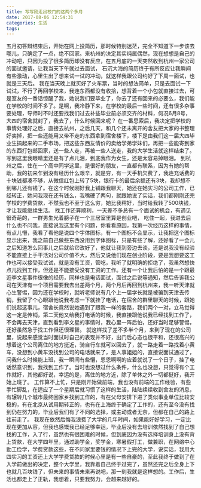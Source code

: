 ```yaml
---
title: 写写刚走出校门的这两个多月
date: 2017-08-06 12:54:31
categories: 生活
tags:
---
```

五月初答辩结束后，开始在网上投简历，那时候特别迷茫，完全不知道下一步该去哪儿，只确定了一点，绝不回家。来杭州的决定其实纯属偶然，现在想想是自己的冲动吧，只因为投了很多简历却没有反应，在五月底的一天突然收到杭州一家公司的面试邀请，让我当天下午就过去面试，<!--more--> 石沉大海的简历终于有所反应让我瞬间有些激动，心里生出了想来试一试的冲动，就这样我跟公司约好了下周一面试，也就是三天后。
我在当天晚上就买好了火车票，当时的想法简单，只是去面试一下试试，不行了再回学校来，我连东西都没有收拾，想背着一个小包就直接过去，可是室友的一番话惊醒了我，她说我们要毕业了，你去了还有回来的必要么，我们能在学校的时间不多了。是啊，我冷静下来，在学校的最后一些时间，还有很多杂事要处理，导师时不时还要找我们过去补些毕业前必须交齐的材料，何况6月8号，大四的宿舍就封了，我去了，什么时候回来呢？
在一番思索后，我决定把学校的事情处理好之后，直接去杭州，之后几天，和几个还未离开的舍友把大家的书整理好卖掉，把一些还能用又带不走的东西拿到宿舍楼下，楼下是由我们这一届大四毕业生搞起来的二手市场，把这些东西友情价的卖给学弟学妹们，再把一些能寄到家的东西打包邮回家，送一些人走，再被一些人送走，我的大学生活就这样结束了。
写到这里我眼睛里还是有了点儿泪，到底我作为女生，还是太容易掉眼泪。
到杭州之后，住在一个高中同学这里，是很好的朋友，一直都有联系，因为有她的帮助，我的初来乍到没有经历什么艰辛，就是穷，有一天手机欠费了，我连充话费的十块钱都凑不够，从微信红包上转了5块，银行卡的最后余额还有3块，我却想不到哪儿还有钱了。在这个时候刚好我上铺跟我聊天，她还在她实习的公司工作，已经转正，她问我现在还有钱么，我嘴硬了两句，就跟她说了实话，我们都刚刚还完学校的学费贷款，不然我也不至于这么穷，她比我稍好，当时给我转了500块钱，才让我能继续生活。
找工作还算顺利，一天差不多总有一个面试的机会，有遇见很奇葩的，一群男生光着膀子在一个三居室里算是创业吧， 吃住一起，我进去后什么也不问我，直接说我这里有个问题，你看看原因，我第一次经历这样的事情，有点儿懵，我看了看他是说四个字体图标，有一个图标不会显示，让我把这个图标显示出来，我之前自己做些东西没用到字体图标，只是有些了解，还好看了一会儿之后知道怎么回事儿之后就给它改好了，他就让我到旁边去谈，还是说我没有经验不能直接上手干活对公司价值不大，然后又说他们现在创业阶段，要是我想要这工作也可以接受我试试，就是没有工资，管吃，我听了就明确的拒绝了，我虽然想快点儿找到工作，但还是不能接受没有工资的工作。还有一个让我后怕的是一个跟最近李文星事件很像的经历，同样也是电话面试，面试之后说等通知，然后告诉我公司在天津有一个项目需要我去出差两个月，两个月后再回到杭州来，我一听天津就心生警惕，因为还在学校时，就听老师说有几个上一届学长就是被骗到天津去传销，我留了个心眼跟他说我考虑一下就挂了电话，在宿舍的群里聊天的时候，跟她们说起这事儿，宿舍长竟然说她遇到了跟我一样的套路，我们两个一对，立马觉得这一定是传销，第二天他又给我打电话的时候，我直接跟他说我已经找到工作了，不会再去天津，直到看到李文星的事情时，我心里一阵后怕，还好当时足够警惕，还好虽然急于找工作但还很理智。
就这样找了差不多半个月，来到了现在的公司里，说起来感觉当时面试时自己的表现并不好，出门后心态也很平和，还很高兴的想着这个公司离住的地方挺近，骑自行车就可以回去了，就一路走着一路找着小黄车，没想到小黄车没找到公司的电话就来了，是人事姐姐的，直接说面试通过了，问我什么时候能上班，我一瞬间有些懵，恩恩啊啊的应着就说了一个日子，挂了电话然意识到，我找到工作了。当时也没想过什么条件，什么也没想，只觉得有个工作就好，其他都好说，幸运的是，离住的地方近，除了单休之外一切都挺好，我开始上班了。
工作算不上忙，只是刚开始做前端，我也没有前端的工作经验，有些手忙脚乱，在适应了一个星期后就习惯了这样的生活，陆陆续续收到舍友的消息，有辗转几个城市最终回家乡找到工作的，有在父母安排下进了类似事业单位比较安稳的，有在北京从试用期转正的，也有在上海终于确定了工作的，还有至今没有找到仍在努力的，毕业后我们有了不同的选择，或主动或者无奈，但都在自己的路上往前走了。
我现在依然后悔我浪费了大学的几年时间，如果能好好学习，一定比现在更加从容，但我也感慨我已经足够幸运，毕业后没有去培训依然找到了自己想找的工作，入了行，虽然也有很困难的时候，但到底因为没有选择培训身上没有背上贷款，在大学四年里，通过助学金，奖学金，寒暑假打工，做兼职，在网络中心勤工俭学，学费贷款这些，在不问家里要钱的情况下上完的大学，说实话，我用大四实习的工资还上大学学费贷款的时候心里是有一些自豪的，至此我终于做到了在入学前做出的决定，整个大学里，我靠着自己终于过完了，虽然还完之后全身上下也就几百块钱了，但未来的事情未来再说吧，那一刻我就是这样想的。工作后，生活也都走上了正轨，我想着，只要我努力，会越来越好的。